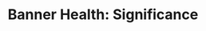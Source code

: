 ---
collection_archive: false
collection_awards: []
collection_category:
  - Studio
  - Advertising
  - Workplace
  - Conceptual
  - Portraits
  - Color
collection_content: ''
collection_cover: 'https://d1sf55qlb7p6hz.cloudfront.net/banner_header-cover-1.jpg'
collection_cover_mobile: 'https://d1sf55qlb7p6hz.cloudfront.net/verticalcovers-48.jpg'
collection_description: >-
  These works celebrate Banner Health's recent hi-profile hires. The concept was
  to use a medical diagram to help tell each subject’s story and accomplishments
  while overlaid on a conceptual “banner-blue” doctor’s office. Commissioned by
  Mullen Lowe NY & Boston.
collection_description_alignment: center
collection_exhibition: []
collection_filter: Commissioned + Stock
collection_hidden: false
collection_meta: Mullen Lowe Agency NY & Boston
collection_press: []
collection_preview:
  - 'https://d1sf55qlb7p6hz.cloudfront.net/banner-mullen_horizontalcover-1.jpg'
  - 'https://d1sf55qlb7p6hz.cloudfront.net/banner-mullen_horizontalcover-2.jpg'
  - 'https://d1sf55qlb7p6hz.cloudfront.net/banner-mullen_horizontalcover-3.jpg'
  - 'https://d1sf55qlb7p6hz.cloudfront.net/banner-mullen_horizontalcover-4.jpg'
cover_image: ''
date: ''
hide_footer: true
layout: blocks
logo: ''
navigation_theme: white
px_extra: true
slug: Banner-Mullen
theme_color: '#FFB5BD'
theme_color_all_works: '#9FF4B8'
title: 'Banner Health: Significance '
collection_blocks:
  - _bookshop_name: collections/media-row-start
    row_alignment: between
  - _bookshop_name: collections/media-element
    block: media-element
    color: '#B1BEDD'
    image: 'https://d1sf55qlb7p6hz.cloudfront.net/banner-mullen-1.jpg'
    margin_left: '30'
    margin_right: ''
    margin_y: '100'
    width: '60'
  - _bookshop_name: collections/media-row
    row_alignment: between
  - _bookshop_name: collections/media-element
    block: media-element
    color: '#FBF0DD'
    image: 'https://d1sf55qlb7p6hz.cloudfront.net/banner-mullen-2.jpg'
    margin_left: '20'
    margin_y: '100'
    width: '33'
  - _bookshop_name: collections/media-element
    block: media-element
    color: '#2D4496'
    image: 'https://d1sf55qlb7p6hz.cloudfront.net/banner-mullen-3.jpg'
    margin_right: '0'
    margin_y: '400'
    width: '45'
  - _bookshop_name: collections/media-row
    row_alignment: between
  - _bookshop_name: collections/media-element
    block: media-element
    color: '#C3DAF1'
    image: 'https://d1sf55qlb7p6hz.cloudfront.net/banner-mullen-4.jpg'
    margin_left: '35'
    margin_y: '100'
    width: '40'
  - _bookshop_name: collections/media-row
    row_alignment: between
  - _bookshop_name: collections/media-element
    block: media-element
    color: '#FBECE4'
    image: 'https://d1sf55qlb7p6hz.cloudfront.net/banner-mullen-5.jpg'
    margin_left: '0'
    margin_right: ''
    margin_y: '100'
    width: '55'
  - _bookshop_name: collections/media-element
    block: media-element
    color: '#CCE9F4'
    image: 'https://d1sf55qlb7p6hz.cloudfront.net/banner-mullen-6.jpg'
    margin_right: '5'
    margin_y: '700'
    width: '33'
  - _bookshop_name: collections/media-row
    row_alignment: between
  - _bookshop_name: collections/media-element
    align_y: start
    color: '#142C73'
    image: 'https://d1sf55qlb7p6hz.cloudfront.net/banner-mullen-7.jpg'
    margin_left: '45'
    margin_right: '0'
    margin_y: '100'
    width: '30'
  - _bookshop_name: collections/media-row
    row_alignment: between
  - _bookshop_name: collections/media-element
    align_y: start
    color: '#CFE0F2'
    image: 'https://d1sf55qlb7p6hz.cloudfront.net/banner-mullen-8.jpg'
    margin_left: '5'
    margin_right: '0'
    margin_y: '100'
    width: '90'
  - _bookshop_name: collections/media-row-end
---